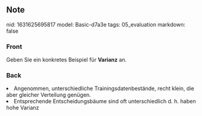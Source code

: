 ## Note
nid: 1631625695817
model: Basic-d7a3e
tags: 05_evaluation
markdown: false

### Front
Geben Sie ein konkretes Beispiel für <b>Varianz</b> an.

### Back
<li>Angenommen, unterschiedliche Trainingsdatenbestände, recht
klein, die aber gleicher Verteilung genügen.
<li>Entsprechende Entscheidungsbäume sind oft unterschiedlich d. h.
haben hohe Varianz
